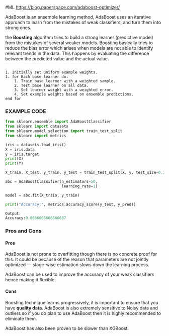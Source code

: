 #ML 
https://blog.paperspace.com/adaboost-optimizer/

AdaBoost is an ensemble learning method, AdaBoost uses an iterative approach to learn from the mistakes of weak classifiers, and turn them into strong ones.

the **Boosting** algorithm tries to build a strong learner (predictive model) from the mistakes of several weaker models. Boosting basically tries to reduce the bias error which arises when models are not able to identify relevant trends in the data. This happens by evaluating the difference between the predicted value and the actual value.

```ad-algorithm

1. Initially set uniform example weights.
1. for Each base learner do:
	1. Train base learner with a weighted sample.
	2. Test base learner on all data.
	3. Set learner weight with a weighted error.
	4. Set example weights based on ensemble predictions.
end for

```

### EXAMPLE CODE
```python
from sklearn.ensemble import AdaBoostClassifier
from sklearn import datasets
from sklearn.model_selection import train_test_split
from sklearn import metrics
```
```python
iris = datasets.load_iris()
X = iris.data
y = iris.target
print(X)
print(Y)
```
```python
X_train, X_test, y_train, y_test = train_test_split(X, y, test_size=0.3) 
```
```python
abc = AdaBoostClassifier(n_estimators=50,
                         learning_rate=1)
```
```python
model = abc.fit(X_train, y_train)
```
```python
print("Accuracy:", metrics.accuracy_score(y_test, y_pred))

Output:
Accuracy:0.8666666666666667
```
### Pros and Cons
#### Pros
AdaBoost is not prone to overfitting though there is no concrete proof for this. It could be because of the reason that parameters are not jointly optimized — stage-wise estimation slows down the learning process.

AdaBoost can be used to improve the accuracy of your weak classifiers hence making it flexible.
#### Cons
Boosting technique learns progressively, it is important to ensure that you have **quality data**. AdaBoost is also extremely sensitive to Noisy data and outliers so if you do plan to use AdaBoost then it is highly recommended to eliminate them.

AdaBoost has also been proven to be slower than XGBoost.